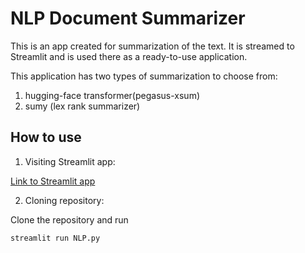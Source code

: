 # NLP Document Summarizer

This is an app created for summarization of the text.
It is streamed to Streamlit and is used there as a ready-to-use application.

This application has two types of summarization to choose from:
1. hugging-face transformer(pegasus-xsum)
2. sumy (lex rank summarizer)

## How to use

1. Visiting Streamlit app:

[Link to Streamlit app]([url_here](https://eketweaw7f6ebpmkaobcuc.streamlit.app/))

2. Cloning repository:

Clone the repository and run
```bash
streamlit run NLP.py
